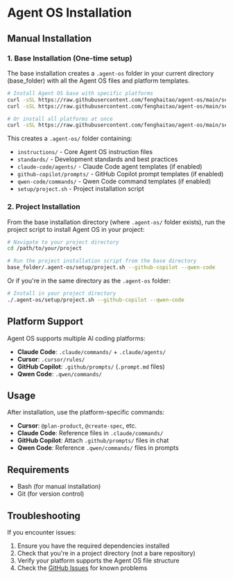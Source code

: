 # Agent OS Installation

## Manual Installation

### 1. Base Installation (One-time setup)

The base installation creates a `.agent-os` folder in your current directory (base_folder) with all the Agent OS files and platform templates.

```bash
# Install Agent OS base with specific platforms
curl -sSL https://raw.githubusercontent.com/fenghaitao/agent-os/main/setup/base.sh | bash -s -- --claude-code --cursor
curl -sSL https://raw.githubusercontent.com/fenghaitao/agent-os/main/setup/base.sh | bash -s -- --github-copilot --qwen-code

# Or install all platforms at once
curl -sSL https://raw.githubusercontent.com/fenghaitao/agent-os/main/setup/base.sh | bash -s -- --all
```

This creates a `.agent-os/` folder containing:
- `instructions/` - Core Agent OS instruction files
- `standards/` - Development standards and best practices
- `claude-code/agents/` - Claude Code agent templates (if enabled)
- `github-copilot/prompts/` - GitHub Copilot prompt templates (if enabled)
- `qwen-code/commands/` - Qwen Code command templates (if enabled)
- `setup/project.sh` - Project installation script

### 2. Project Installation

From the base installation directory (where `.agent-os/` folder exists), run the project script to install Agent OS in your project:

```bash
# Navigate to your project directory
cd /path/to/your/project

# Run the project installation script from the base directory
base_folder/.agent-os/setup/project.sh --github-copilot --qwen-code
```

Or if you're in the same directory as the `.agent-os` folder:

```bash
# Install in your project directory
./.agent-os/setup/project.sh --github-copilot --qwen-code
```

## Platform Support

Agent OS supports multiple AI coding platforms:

- **Claude Code**: `.claude/commands/` + `.claude/agents/`
- **Cursor**: `.cursor/rules/`
- **GitHub Copilot**: `.github/prompts/` (`.prompt.md` files)
- **Qwen Code**: `.qwen/commands/`

## Usage

After installation, use the platform-specific commands:

- **Cursor**: `@plan-product`, `@create-spec`, etc.
- **Claude Code**: Reference files in `.claude/commands/`
- **GitHub Copilot**: Attach `.github/prompts/` files in chat
- **Qwen Code**: Reference `.qwen/commands/` files in prompts

## Requirements

- Bash (for manual installation)
- Git (for version control)

## Troubleshooting

If you encounter issues:

1. Ensure you have the required dependencies installed
2. Check that you're in a project directory (not a bare repository)
3. Verify your platform supports the Agent OS file structure
4. Check the [GitHub Issues](https://github.com/fenghaitao/agent-os/issues) for known problems

